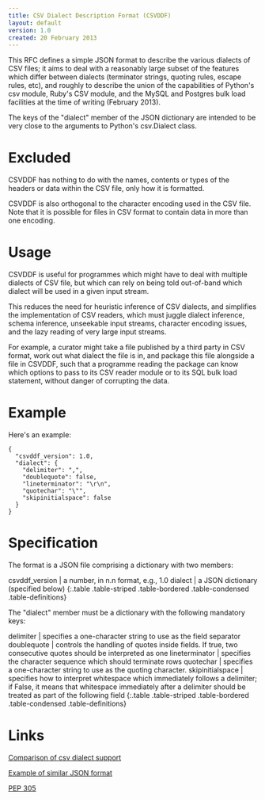 ```yaml
---
title: CSV Dialect Description Format (CSVDDF)
layout: default
version: 1.0
created: 20 February 2013
---
```


This RFC defines a simple JSON format to describe the various dialects
of CSV files; it aims to deal with a reasonably large subset of the
features which differ between dialects (terminator strings, quoting
rules, escape rules, etc), and roughly to describe the union of the
capabilities of Python's csv module, Ruby's CSV module, and the MySQL
and Postgres bulk load facilities at the time of writing (February
2013).

The keys of the "dialect" member of the JSON dictionary are intended to
be very close to the arguments to Python's csv.Dialect class.

Excluded
========

CSVDDF has nothing to do with the names, contents or types of the
headers or data within the CSV file, only how it is formatted.

CSVDDF is also orthogonal to the character encoding used in the CSV
file. Note that it is possible for files in CSV format to contain data
in more than one encoding.

Usage
=====

CSVDDF is useful for programmes which might have to deal with multiple
dialects of CSV file, but which can rely on being told out-of-band which
dialect will be used in a given input stream.

This reduces the need for heuristic inference of CSV dialects, and
simplifies the implementation of CSV readers, which must juggle dialect
inference, schema inference, unseekable input streams, character
encoding issues, and the lazy reading of very large input streams.

For example, a curator might take a file published by a third party in
CSV format, work out what dialect the file is in, and package this file
alongside a file in CSVDDF, such that a programme reading the package
can know which options to pass to its CSV reader module or to its SQL
bulk load statement, without danger of corrupting the data.

Example
=======

Here's an example:

    {
      "csvddf_version": 1.0,
      "dialect": {
        "delimiter": ",",
        "doublequote": false,
        "lineterminator": "\r\n",
        "quotechar": "\"",
        "skipinitialspace": false
      }
    }

Specification
=============

The format is a JSON file comprising a dictionary with two members:

csvddf_version   | a number, in n.n format, e.g., 1.0
dialect          | a JSON dictionary (specified below)
{:.table .table-striped .table-bordered .table-condensed .table-definitions}

The "dialect" member must be a dictionary with the following mandatory
keys:

delimiter        | specifies a one-character string to use as the field separator
doublequote      | controls the handling of quotes inside fields. If true, two consecutive quotes should be interpreted as one
lineterminator   | specifies the character sequence which should terminate rows
quotechar        | specifies a one-character string to use as the quoting character.
skipinitialspace | specifies how to interpret whitespace which immediately follows a delimiter; if False, it means that whitespace immediately after a delimiter should be treated as part of the following field
{:.table .table-striped .table-bordered .table-condensed .table-definitions}

Links
=====

[Comparison of csv dialect
support](https://docs.google.com/spreadsheet/ccc?key=0AmU3V2vcPKrIdEhoU1NQSWtoQmJwcUNCelJtdkx2bFE&usp=sharing)

[Example of similar JSON
format](http://panda.readthedocs.org/en/latest/api.html#data-uploads)

[PEP 305](http://www.python.org/dev/peps/pep-0305/)
